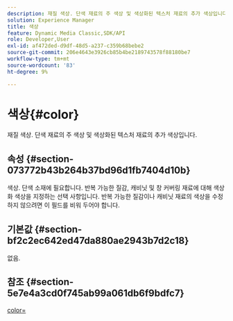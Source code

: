```yaml
---
description: 재질 색상. 단색 재료의 주 색상 및 색상화된 텍스처 재료의 추가 색상입니다.
solution: Experience Manager
title: 색상
feature: Dynamic Media Classic,SDK/API
role: Developer,User
exl-id: af472ded-d9df-48d5-a237-c359b68bebe2
source-git-commit: 206e4643e3926cb85b4be2189743578f88180be7
workflow-type: tm+mt
source-wordcount: '83'
ht-degree: 9%

---
```


# 색상{#color}

재질 색상. 단색 재료의 주 색상 및 색상화된 텍스처 재료의 추가 색상입니다.

## 속성 {#section-073772b43b264b37bd96d1fb7404d10b}

색상. 단색 소재에 필요합니다. 반복 가능한 질감, 캐비닛 및 창 커버링 재료에 대해 색상화 색상을 지정하는 선택 사항입니다. 반복 가능한 질감이나 캐비닛 재료의 색상을 수정하지 않으려면 이 필드를 비워 두어야 합니다.

## 기본값 {#section-bf2c2ec642ed47da880ae2943b7d2c18}

없음.

## 참조 {#section-5e7e4a3cd0f745ab99a061db6f9bdfc7}

[color=](../../../../../ir-api/http-protocol/image-rendering-api-ref/c-ir-http-protocol-ref/c-ir-http-protocol-command-reference/r-ir-http-color.md#reference-ea3cba9edfe94dbab86d8f123a9ed0aa)
